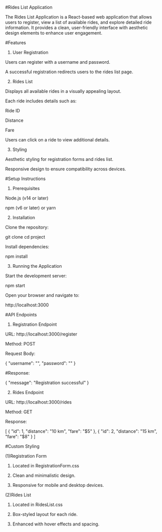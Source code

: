 #Rides List Application

The Rides List Application is a React-based web application that allows users to register, view a list of available rides, and explore detailed ride information. It provides a clean, user-friendly interface with aesthetic design elements to enhance user engagement.

#Features

1. User Registration

Users can register with a username and password.

A successful registration redirects users to the rides list page.

2. Rides List

Displays all available rides in a visually appealing layout.

Each ride includes details such as:

Ride ID

Distance

Fare

Users can click on a ride to view additional details.

3. Styling

Aesthetic styling for registration forms and rides list.

Responsive design to ensure compatibility across devices.

#Setup Instructions

1. Prerequisites

Node.js (v14 or later)

npm (v6 or later) or yarn

2. Installation

Clone the repository:

git clone <repository-url>
cd project

Install dependencies:

npm install

3. Running the Application

Start the development server:

npm start

Open your browser and navigate to:

http://localhost:3000

#API Endpoints

1. Registration Endpoint

URL: http://localhost:3000/register

Method: POST

Request Body:

{
  "username": "<username>",
  "password": "<password>"
}

#Response:

{
  "message": "Registration successful"
}

2. Rides Endpoint

URL: http://localhost:3000/rides

Method: GET

Response:

[
  {
    "id": 1,
    "distance": "10 km",
    "fare": "$5"
  },
  {
    "id": 2,
    "distance": "15 km",
    "fare": "$8"
  }
]

#Custom Styling

(1)Registration Form

1. Located in RegistrationForm.css

2. Clean and minimalistic design.

3. Responsive for mobile and desktop devices.

(2)Rides List

1. Located in RidesList.css

2. Box-styled layout for each ride.

3. Enhanced with hover effects and spacing.

